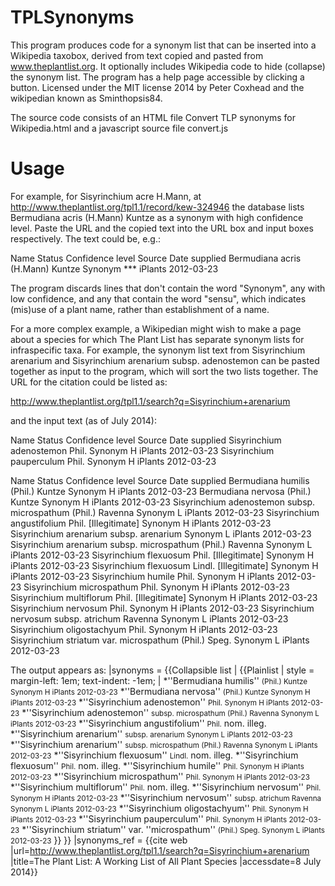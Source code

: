 TPLSynonyms
===========

This program produces code for a synonym list that can be inserted into a Wikipedia taxobox,
derived from text copied and pasted from www.theplantlist.org. It optionally includes Wikipedia
code to hide (collapse) the synonym list. The program has a help page accessible by clicking a button.
Licensed under the MIT license 2014 by Peter Coxhead and the wikipedian known as Sminthopsis84.

The source code consists of an HTML file Convert TLP synonyms for Wikipedia.html and a javascript source file
convert.js

  Usage
  =====
For example, for Sisyrinchium acre H.Mann, at http://www.theplantlist.org/tpl1.1/record/kew-324946
the database lists Bermudiana acris (H.Mann) Kuntze as a synonym with high confidence level.
Paste the URL and the copied text into the URL box and input boxes respectively. The text could be, e.g.:

Name Status Confidence level Source Date supplied
Bermudiana acris (H.Mann) Kuntze Synonym *** iPlants 2012-03-23

The program discards lines that don't contain the word "Synonym", any with low confidence, and any that
contain the word "sensu", which indicates (mis)use of a plant name, rather than establishment of a name.

For a more complex example, a Wikipedian might wish to make a page about a species for which The Plant List
has separate synonym lists for infraspecific taxa. For example, the synonym list text from
Sisyrinchium arenarium and Sisyrinchium arenarium subsp. adenostemon can be pasted together as input to the program,
which will sort the two lists together. The URL for the citation could be listed as:

http://www.theplantlist.org/tpl1.1/search?q=Sisyrinchium+arenarium

and the input text (as of July 2014):

Name Status Confi­dence level Source Date supplied
Sisyrinchium adenostemon Phil. Synonym H iPlants 2012-03-23
Sisyrinchium pauperculum Phil. Synonym H iPlants 2012-03-23

Name Status Confi­dence level Source Date supplied
Bermudiana humilis (Phil.) Kuntze Synonym H iPlants 2012-03-23
Bermudiana nervosa (Phil.) Kuntze Synonym H iPlants 2012-03-23
Sisyrinchium adenostemon subsp. microspathum (Phil.) Ravenna Synonym L iPlants 2012-03-23
Sisyrinchium angustifolium Phil. [Illegitimate] Synonym H iPlants 2012-03-23
Sisyrinchium arenarium subsp. arenarium Synonym L iPlants 2012-03-23
Sisyrinchium arenarium subsp. microspathum (Phil.) Ravenna Synonym L iPlants 2012-03-23
Sisyrinchium flexuosum Phil. [Illegitimate] Synonym H iPlants 2012-03-23
Sisyrinchium flexuosum Lindl. [Illegitimate] Synonym H iPlants 2012-03-23
Sisyrinchium humile Phil. Synonym H iPlants 2012-03-23
Sisyrinchium microspathum Phil. Synonym H iPlants 2012-03-23
Sisyrinchium multiflorum Phil. [Illegitimate] Synonym H iPlants 2012-03-23
Sisyrinchium nervosum Phil. Synonym H iPlants 2012-03-23
Sisyrinchium nervosum subsp. atrichum Ravenna Synonym L iPlants 2012-03-23
Sisyrinchium oligostachyum Phil. Synonym H iPlants 2012-03-23
Sisyrinchium striatum var. microspathum (Phil.) Speg. Synonym L iPlants 2012-03-23

The output appears as:
|synonyms =
{{Collapsible list |
{{Plainlist | style = margin-left: 1em; text-indent: -1em; |
*''Bermudiana humilis'' <small>(Phil.) Kuntze Synonym H iPlants 2012-03-23</small>
*''Bermudiana nervosa'' <small>(Phil.) Kuntze Synonym H iPlants 2012-03-23</small>
*''Sisyrinchium adenostemon'' <small>Phil. Synonym H iPlants 2012-03-23</small>
*''Sisyrinchium adenostemon'' <small>subsp. microspathum (Phil.) Ravenna Synonym L iPlants 2012-03-23</small>
*''Sisyrinchium angustifolium'' <small>Phil.</small> nom. illeg.
*''Sisyrinchium arenarium'' <small>subsp. arenarium Synonym L iPlants 2012-03-23</small>
*''Sisyrinchium arenarium'' <small>subsp. microspathum (Phil.) Ravenna Synonym L iPlants 2012-03-23</small>
*''Sisyrinchium flexuosum'' <small>Lindl.</small> nom. illeg.
*''Sisyrinchium flexuosum'' <small>Phil.</small> nom. illeg.
*''Sisyrinchium humile'' <small>Phil. Synonym H iPlants 2012-03-23</small>
*''Sisyrinchium microspathum'' <small>Phil. Synonym H iPlants 2012-03-23</small>
*''Sisyrinchium multiflorum'' <small>Phil.</small> nom. illeg.
*''Sisyrinchium nervosum'' <small>Phil. Synonym H iPlants 2012-03-23</small>
*''Sisyrinchium nervosum'' <small>subsp. atrichum Ravenna Synonym L iPlants 2012-03-23</small>
*''Sisyrinchium oligostachyum'' <small>Phil. Synonym H iPlants 2012-03-23</small>
*''Sisyrinchium pauperculum'' <small>Phil. Synonym H iPlants 2012-03-23</small>
*''Sisyrinchium striatum'' var. ''microspathum'' <small>(Phil.) Speg. Synonym L iPlants 2012-03-23</small>
}}
}}
|synonyms_ref = {{cite web
|url=http://www.theplantlist.org/tpl1.1/search?q=Sisyrinchium+arenarium
|title=The Plant List: A Working List of All Plant Species
|accessdate=8 July 2014}}
